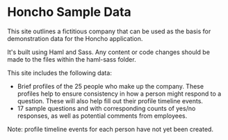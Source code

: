 # Honcho Sample Data

This site outlines a fictitious company that can be used as the basis for demonstration data for the Honcho application. 

It's built using Haml and Sass. Any content or code changes should be made to the files within the haml-sass folder.

This site includes the following data:
* Brief profiles of the 25 people who make up the company. These profiles help to ensure consistency in how a person might respond to a question. These will also help fill out their profile timeline events.
* 17 sample questions and with corresponding counts of yes/no responses, as well as potential comments from employees.

Note: profile timeline events for each person have not yet been created.